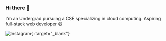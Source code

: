 ### Hi there 👋

I'm an Undergrad pursuing a CSE specializing in cloud computing. Aspiring full-stack web developer 😄

![Instagram](https://fast.com/){ :target="_blank"}
